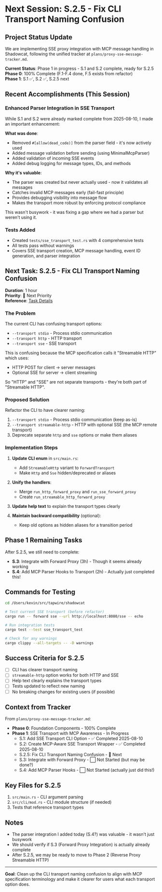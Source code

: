 # Next Session: S.2.5 - Fix CLI Transport Naming Confusion

## Project Status Update

We are implementing SSE proxy integration with MCP message handling in Shadowcat, following the unified tracker at `plans/proxy-sse-message-tracker.md`.

**Current Status**: Phase 1 in progress - S.1 and S.2 complete, ready for S.2.5  
**Phase 0**: 100% Complete (F.1-F.4 done, F.5 exists from refactor)  
**Phase 1**: S.1 ✅, S.2 ✅, S.2.5 next

## Recent Accomplishments (This Session)

### Enhanced Parser Integration in SSE Transport
While S.1 and S.2 were already marked complete from 2025-08-10, I made an important enhancement:

**What was done**: 
- Removed `#[allow(dead_code)]` from the parser field - it's now actively used
- Added message validation before sending (using MinimalMcpParser)
- Added validation of incoming SSE events 
- Added debug logging for message types, IDs, and methods

**Why it's valuable**:
- The parser was created but never actually used - now it validates all messages
- Catches invalid MCP messages early (fail-fast principle)
- Provides debugging visibility into message flow
- Makes the transport more robust by enforcing protocol compliance

This wasn't busywork - it was fixing a gap where we had a parser but weren't using it.

### Tests Added
- Created `tests/sse_transport_test.rs` with 4 comprehensive tests
- All tests pass without warnings
- Covers SSE transport creation, MCP message handling, event ID generation, and parser integration

## Next Task: S.2.5 - Fix CLI Transport Naming Confusion

**Duration**: 1 hour  
**Priority**: 🔵 Next Priority  
**Reference**: [Task Details](plans/sse-proxy-integration/tasks/task-1.2.5-fix-cli-naming.md)

### The Problem

The current CLI has confusing transport options:
- `--transport stdio` - Process stdio communication
- `--transport http` - HTTP transport
- `--transport sse` - SSE transport

This is confusing because the MCP specification calls it "Streamable HTTP" which uses:
- HTTP POST for client → server messages
- Optional SSE for server → client streaming

So "HTTP" and "SSE" are not separate transports - they're both part of "Streamable HTTP".

### Proposed Solution

Refactor the CLI to have clearer naming:
1. `--transport stdio` - Process stdio communication (keep as-is)
2. `--transport streamable-http` - HTTP with optional SSE (the MCP remote transport)
3. Deprecate separate `http` and `sse` options or make them aliases

### Implementation Steps

1. **Update CLI enum** in `src/main.rs`:
   - Add `StreamableHttp` variant to `ForwardTransport`
   - Make `Http` and `Sse` hidden/deprecated or aliases

2. **Unify the handlers**:
   - Merge `run_http_forward_proxy` and `run_sse_forward_proxy`
   - Create `run_streamable_http_forward_proxy`

3. **Update help text** to explain the transport types clearly

4. **Maintain backward compatibility** (optional):
   - Keep old options as hidden aliases for a transition period

## Phase 1 Remaining Tasks

After S.2.5, we still need to complete:
- **S.3**: Integrate with Forward Proxy (3h) - Though it seems already working
- **S.4**: Add MCP Parser Hooks to Transport (2h) - Actually just completed this!

## Commands for Testing

```bash
cd /Users/kevin/src/tapwire/shadowcat

# Test current SSE transport (before refactor)
cargo run -- forward sse --url http://localhost:8080/sse -- echo

# Run integration tests
cargo test --test sse_transport_test

# Check for any warnings
cargo clippy --all-targets -- -D warnings
```

## Success Criteria for S.2.5

- [ ] CLI has clearer transport naming
- [ ] `streamable-http` option works for both HTTP and SSE
- [ ] Help text clearly explains the transport types
- [ ] Tests updated to reflect new naming
- [ ] No breaking changes for existing users (if possible)

## Context from Tracker

From `plans/proxy-sse-message-tracker.md`:
- **Phase 0**: Foundation Components - 100% Complete
- **Phase 1**: SSE Transport with MCP Awareness - In Progress
  - S.1: Add SSE Transport CLI Option - ✅ Completed 2025-08-10
  - S.2: Create MCP-Aware SSE Transport Wrapper - ✅ Completed 2025-08-10
  - S.2.5: Fix CLI Transport Naming Confusion - 🔵 Next
  - S.3: Integrate with Forward Proxy - ⬜ Not Started (but may be done?)
  - S.4: Add MCP Parser Hooks - ⬜ Not Started (actually just did this!)

## Key Files for S.2.5

1. `src/main.rs` - CLI argument parsing
2. `src/cli/mod.rs` - CLI module structure (if needed)
3. Tests that reference transport types

## Notes

- The parser integration I added today (S.4?) was valuable - it wasn't just busywork
- We should verify if S.3 (Forward Proxy Integration) is actually already complete
- After S.2.5, we may be ready to move to Phase 2 (Reverse Proxy Streamable HTTP)

---

**Goal**: Clean up the CLI transport naming confusion to align with MCP specification terminology and make it clearer for users what each transport option does.